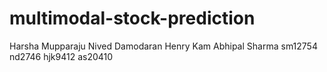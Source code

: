 # multimodal-stock-prediction
Harsha Mupparaju Nived Damodaran Henry Kam Abhipal Sharma
sm12754	nd2746	hjk9412	as20410
